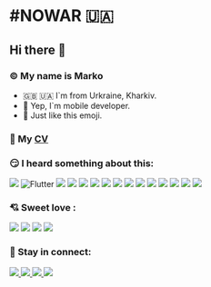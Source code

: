 
# #NOWAR 🇺🇦

## Hi there 👋

### ©️ My name is Marko

- 🇬🇧 🇺🇦 I`m from Urkraine, Kharkiv.
- 📱 Yep, I`m mobile developer.
- 🚀 Just like this emoji.

### 📄 My [CV](https://stardusted1.notion.site/Marko-Andrushchenko-54ed61276e384d10904583ba6c4cad4c)

### 😏 I heard something about this:
![](https://img.shields.io/badge/Dart-0175C2?style=for-the-badge&logo=dart&logoColor=white)
![Flutter](https://img.shields.io/badge/Flutter-FFF?style=for-the-badge&logo=flutter&logoColor=blue&background=white)
![](https://img.shields.io/badge/JavaScript-F7DF1E?style=for-the-badge&logo=javascript&logoColor=black)
![](https://img.shields.io/badge/Bootstrap-563D7C?style=for-the-badge&logo=bootstrap&logoColor=white)
![](https://img.shields.io/badge/React-20232A?style=for-the-badge&logo=react&logoColor=FF00FC)
![](https://img.shields.io/badge/AngularJS-E23237?style=for-the-badge&logo=angularjs&logoColor=white)
![](https://img.shields.io/badge/jQuery-0769AD?style=for-the-badge&logo=jquery&logoColor=white)
![](https://img.shields.io/badge/Python-3776AB?style=for-the-badge&logo=python&logoColor=white)
![](https://img.shields.io/badge/Django-092E20?style=for-the-badge&logo=django&logoColor=white)
![](https://img.shields.io/badge/Java-ED8B00?style=for-the-badge&logo=java&logoColor=white)
![](https://img.shields.io/badge/PostgreSQL-316192?style=for-the-badge&logo=postgresql&logoColor=white) 
![](https://img.shields.io/badge/Spring-6DB33F?style=for-the-badge&logo=spring&logoColor=white) 
![](https://img.shields.io/badge/C%23-239120?style=for-the-badge&logo=c-sharp&logoColor=white)
![](https://img.shields.io/badge/.NET-5C2D91?style=for-the-badge&logo=.net&logoColor=white)
![](https://img.shields.io/badge/firebase-1a73e8?style=for-the-badge&logo=firebase&logoColor=fec928)

### 💘 Sweet love :
![](https://img.shields.io/badge/Intellij_Idea-087cfa?style=for-the-badge&logo=Intellij-idea&logoColor=000000)
![](https://img.shields.io/badge/Android_Studio-fff?style=for-the-badge&logo=android-studio&logoColor=3ddc84)
![](https://img.shields.io/badge/Webstorm-07c3f2?style=for-the-badge&logo=Webstorm&logoColor=fcf84a)
![](https://img.shields.io/badge/PyCharm-000?style=for-the-badge&logo=PyCharm&logoColor=21d789)


### 🍻 Stay in connect:
[ ![](https://img.shields.io/badge/LinkedIn-0077B5?style=for-the-badge&logo=linkedin&logoColor=white) ](https://www.linkedin.com/in/stardusted1/)
[ ![](https://img.shields.io/badge/Telegram-2CA5E0?style=for-the-badge&logo=telegram&logoColor=white) ](https://t.me/Std_1)
[ ![](https://img.shields.io/badge/Gmail-D14836?style=for-the-badge&logo=gmail&logoColor=white) ](mailto:refineanswer@gmail.com)
[ ![](https://img.shields.io/badge/MY_CV-fff?style=for-the-badge&logo=rss&logoColor=red) ](https://stardusted1.notion.site/Marko-Andrushchenko-54ed61276e384d10904583ba6c4cad4c)
